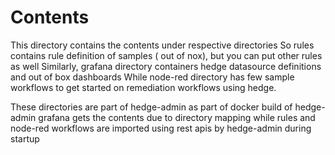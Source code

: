 # Contents

This directory contains the contents under respective directories
So rules contains rule definition of samples ( out of nox), but you can put other rules as well
Similarly, grafana directory containers hedge datasource definitions and out of box dashboards
While node-red directory has few sample workflows to get started on remediation workflows using hedge.

These directories are part of hedge-admin as part of docker build of hedge-admin
grafana gets the contents due to directory mapping while rules and node-red workflows are imported using rest apis by hedge-admin during startup


